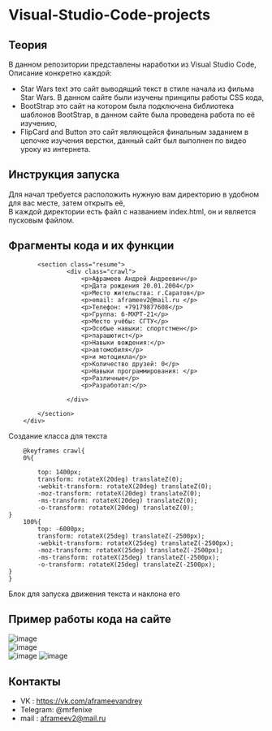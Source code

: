 # Visual-Studio-Code-projects
## Теория
В данном репозитории представлены наработки из Visual Studio Code, Описание конкретно каждой:
- Star Wars text это сайт выводящий текст в стиле начала из фильма Star Wars. В данном сайте были изучены принципы работы CSS кода,
- BootStrap это сайт на котором была подключена библиотека шаблонов BootStrap, в данном сайте была проведена работа по её изучению,
- FlipCard and Button это сайт являющейся финальным заданием в цепочке изучения верстки, данный сайт был выполнен по видео уроку из интернета.
## Инструкция запуска
Для начал требуется расположить нужную вам директорию в удобном для вас месте, затем открыть её,  
В каждой директории есть файл с названием index.html, он и является пусковым файлом.

## Фрагменты кода и их функции
``` <div class="fade"></div>
        <section class="resume">
                <div class="crawl">
                    <p>Афрамеев Андрей Андреевич</p>
                    <p>Дата рождения 20.01.2004</p>
                    <p>Место жительства: г.Саратов</p>
                    <p>email: aframeev2@mail.ru </p>
                    <p>Телефон: +79179877608</p>
                    <p>Группа: б-МХРТ-21</p>
                    <p>Место учёбы: СГТУ</p>
                    <p>Особые навыки: спортстмен</p>
                    <p>парашютист</p>
                    <p>Навыки вождения:</p>
                    <p>автомобиля</p>
                    <p>и мотоцикла</p>
                    <p>Количество друзей: 0</p>
                    <p>Навыки программирования: </p>
                    <p>Различные</p>
                    <p>Разработал:</p>
                    
                </div>  
            
        </section>
    </div>
```
Создание класса для текста
```
    @keyframes crawl{
    0%{
        
        top: 1400px;
        transform: rotateX(20deg) translateZ(0);
        -webkit-transform: rotateX(20deg) translateZ(0);
        -moz-transform: rotateX(20deg) translateZ(0);
        -ms-transform: rotateX(20deg) translateZ(0);
        -o-transform: rotateX(20deg) translateZ(0);
}
    100%{
        top: -6000px;
        transform: rotateX(25deg) translateZ(-2500px);
        -webkit-transform: rotateX(25deg) translateZ(-2500px);
        -moz-transform: rotateX(25deg) translateZ(-2500px);
        -ms-transform: rotateX(25deg) translateZ(-2500px);
        -o-transform: rotateX(25deg) translateZ(-2500px);
}
}
   ```
  Блок для запуска движения текста и наклона его
## Пример работы кода на сайте
![image](https://sun9-37.userapi.com/impg/_sMQDeY3N8us_DYwGZHdLgy40S-SScU1MDmiDA/Ck1-p342CrE.jpg?size=1280x678&quality=96&sign=23f7141bcbeae91e129a02507df5a48c&type=album)  
![image](https://sun9-53.userapi.com/impg/lzBDW2yA3oLJSX0_eZFdNmqoaPj8IObirciVew/6Gh4Zm-JOtc.jpg?size=1280x673&quality=96&sign=cb565278547ef896677b12f820649dfa&type=album)  
![image](https://sun9-76.userapi.com/impg/-zmb2VN1sYSCJnFPnvmE7e2obMKn9gbpMZmlug/aoFoNQ12iwM.jpg?size=1280x682&quality=96&sign=85b1ec32650dc090f85c54520156307b&type=album)
![image](https://sun9-60.userapi.com/impg/vLbWZx9YLKEWE0cGfrGdi1m7p-BQnBu6fVOCbw/TNpxZbNDbAw.jpg?size=1025x698&quality=96&sign=c40235cad76b0b86a8080f4bb5aaf9af&type=album)
## Контакты
- VK : https://vk.com/aframeevandrey
- Telegram: @mrfenixe
- mail : aframeev2@mail.ru
